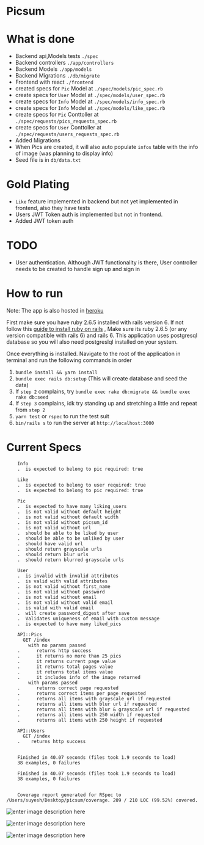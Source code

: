 # Picsum

# What is done

- Backend api,Models tests `./spec`
- Backend controllers `./app/controllers`
- Backend Models `./app/models`
- Backend Migrations `./db/migrate`
- Frontend with react `./frontend`
- created specs for `Pic` Model at `./spec/models/pic_spec.rb`
- create specs for `User` Model at `./spec/models/user_spec.rb`
- create specs for `Info` Model at `./spec/models/info_spec.rb`
- create specs for `Info` Model at `./spec/models/like_spec.rb`
- create specs for `Pic` Conttoller at `./spec/requests/pics_requests_spec.rb`
- create specs for `User` Conttoller at `./spec/requests/users_requests_spec.rb`
- Added Migrations
- When Pics are created, it will also auto populate `infos` table with the info of image (was planning to display info)
- Seed file is in `db/data.txt`

# Gold Plating

- `Like` feature implemented in backend but not yet implemented in frontend, also they have tests
- Users JWT Token auth is implemented but not in frontend.
- Added JWT token auth

# TODO

- User authentication. Although JWT functionality is there, User controller needs to be created to handle sign up and sign in

# How to run

Note: The app is also hosted in [heroku](https://calm-cliffs-76785.herokuapp.com/)

First make sure you have ruby 2.6.5 installed with rails version 6. If not follow this [guide to install ruby on rails](https://gorails.com/setup/osx/10.15-catalina) , Make sure its ruby 2.6.5 (or any version compatible with rails 6) and rails 6. This application uses postgresql database so you will also need postgreslql installed on your system.

Once everything is installed. Navigate to the root of the application in terminal and run the following commands in order

1.  `bundle install && yarn install`
2.  `bundle exec rails db:setup` (This will create database and seed the data)
3.  If `step 2` complains, try `bundle exec rake db:migrate && bundle exec rake db:seed`
4.  If `step 3` complains, idk try standing up and stretching a little and repeat from `step 2`
5.  `yarn test` or `rspec` to run the test suit
6.  `bin/rails s` to run the server at `http://localhost:3000`

# Current Specs

```
    Info
    .  is expected to belong to pic required: true

    Like
    .  is expected to belong to user required: true
    .  is expected to belong to pic required: true

    Pic
    .  is expected to have many liking_users
    .  is not valid without default height
    .  is not valid without default width
    .  is not valid without picsum_id
    .  is not valid without url
    .  should be able to be liked by user
    .  should be able to be unliked by user
    .  should have valid url
    .  should return grayscale urls
    .  should return blur urls
    .  should return blurred grayscale urls

    User
    .  is invalid with invalid attributes
    .  is valid with valid attributes
    .  is not valid without first_name
    .  is not valid without password
    .  is not valid without email
    .  is not valid without valid email
    .  is valid with valid email
    .  will create password_digest after save
    .  Validates uniqueness of email with custom message
    .  is expected to have many liked_pics

    API::Pics
      GET /index
        with no params passed
    .      returns http success
    .      it returns no more than 25 pics
    .      it returns current page value
    .      it returns total pages value
    .      it returns total items value
    .      it includes info of the image returned
        with params passed
    .      returns correct page requested
    .      returns correct items per page requested
    .      returns all items with grayscale url if requested
    .      returns all items with blur url if requested
    .      returns all items with blur & grayscale url if requested
    .      returns all items with 250 width if requested
    .      returns all items with 250 height if requested

    API::Users
      GET /index
    .    returns http success


    Finished in 40.07 seconds (files took 1.9 seconds to load)
    38 examples, 0 failures

    Finished in 40.07 seconds (files took 1.9 seconds to load)
    38 examples, 0 failures


    Coverage report generated for RSpec to /Users/suyesh/Desktop/picsum/coverage. 209 / 210 LOC (99.52%) covered.
```

![enter image description here](https://i.ibb.co/jJqY4hw/Screen-Shot-2020-04-13-at-11-43-22-PM.png)

![enter image description here](https://i.ibb.co/rcQqjZR/Screen-Shot-2020-04-13-at-11-54-56-PM.png)

![enter image description here](https://i.ibb.co/LgBZg9q/Screen-Shot-2020-04-13-at-11-55-06-PM.png)
